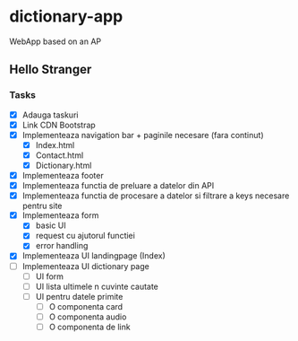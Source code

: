 # dictionary-app

WebApp based on an AP

## Hello Stranger

### Tasks

- [x] Adauga taskuri
- [x] Link CDN Bootstrap
- [x] Implementeaza navigation bar + paginile necesare (fara continut)
  - [x] Index.html
  - [x] Contact.html
  - [x] Dictionary.html
- [x] Implementeaza footer
- [x] Implementeaza functia de preluare a datelor din API
- [x] Implementeaza functia de procesare a datelor si filtrare a keys necesare pentru site
- [x] Implementeaza form
  - [x] basic UI
  - [x] request cu ajutorul functiei
  - [x] error handling
- [x] Implementeaza UI landingpage (Index)
- [ ] Implementeaza UI dictionary page
  - [ ] UI form
  - [ ] UI lista ultimele n cuvinte cautate
  - [ ] UI pentru datele primite
    - [ ] O componenta card
    - [ ] O componenta audio
    - [ ] O componenta de link